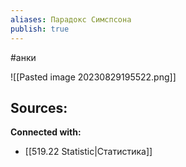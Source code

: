 ```yaml
---
aliases: Парадокс Симспсона
publish: true
---
```

#анки

![[Pasted image 20230829195522.png]]











**Sources:**
- 


**Connected with:**
- [[519.22 Statistic|Статистика]]

